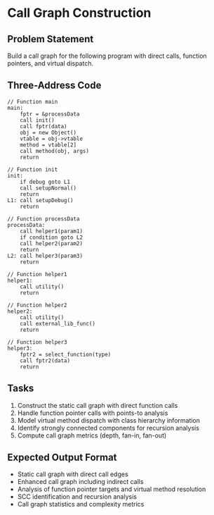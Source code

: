 # Call Graph Construction

## Problem Statement
Build a call graph for the following program with direct calls, function pointers, and virtual dispatch.

## Three-Address Code
```
// Function main
main:
    fptr = &processData
    call init()
    call fptr(data)
    obj = new Object()
    vtable = obj->vtable
    method = vtable[2]
    call method(obj, args)
    return

// Function init
init:
    if debug goto L1
    call setupNormal()
    return
L1: call setupDebug()
    return

// Function processData
processData:
    call helper1(param1)
    if condition goto L2
    call helper2(param2)
    return
L2: call helper3(param3)
    return

// Function helper1
helper1:
    call utility()
    return

// Function helper2
helper2:
    call utility()
    call external_lib_func()
    return

// Function helper3
helper3:
    fptr2 = select_function(type)
    call fptr2(data)
    return
```

## Tasks
1. Construct the static call graph with direct function calls
2. Handle function pointer calls with points-to analysis
3. Model virtual method dispatch with class hierarchy information
4. Identify strongly connected components for recursion analysis
5. Compute call graph metrics (depth, fan-in, fan-out)

## Expected Output Format
- Static call graph with direct call edges
- Enhanced call graph including indirect calls
- Analysis of function pointer targets and virtual method resolution
- SCC identification and recursion analysis
- Call graph statistics and complexity metrics